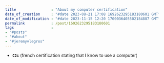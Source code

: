 ```yaml
---
title                : "About my computer certification"
date_of_creation     : "#date 2023-08-21 17:08 1692623295183180601 GMT"
date_of_modification : "#date 2023-11-15 12:20 1700036405502184887 GMT"
permalink            : /post/1692623295183180601
tags                 : 
- "#posts"
- "#about"
- "#jeremyvlegros"
---
```


- __`C2i`__ (french certification stating that I know to use a computer)